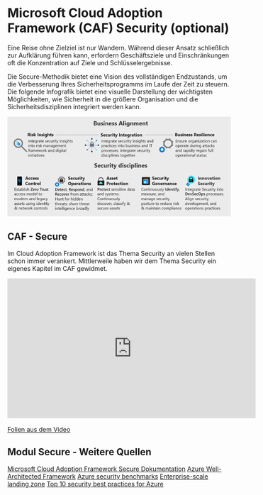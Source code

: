 # Microsoft Cloud Adoption Framework (CAF) Security (optional)

Eine Reise ohne Zielziel ist nur Wandern. Während dieser Ansatz schließlich zur Aufklärung führen kann, erfordern Geschäftsziele und Einschränkungen oft die Konzentration auf Ziele und Schlüsselergebnisse.

Die Secure-Methodik bietet eine Vision des vollständigen Endzustands, um die Verbesserung Ihres Sicherheitsprogramms im Laufe der Zeit zu steuern. Die folgende Infografik bietet eine visuelle Darstellung der wichtigsten Möglichkeiten, wie Sicherheit in die größere Organisation und die Sicherheitsdisziplinen integriert werden kann.

![CAF Secure Methode](/media/secure-methodology.png)

## CAF - Secure

Im Cloud Adoption Framework ist das Thema Security an vielen Stellen schon immer verankert. Mittlerweile haben wir dem Thema Security ein eigenes Kapitel im CAF gewidmet.

<p align="center">
<iframe width="560" height="315" src="https://www.youtube-nocookie.com/embed/xojWM1ROFkY" title="CAF Einführung - Secure" frameborder="0" allow="accelerometer; autoplay; clipboard-write; encrypted-media; gyroscope; picture-in-picture" allowfullscreen></iframe>
</p>

[Folien aus dem Video](https://raw.githubusercontent.com/caf-expert/caf-intro/main/slides/CAF%20Intro%20-%20Secure.pptx)

## Modul Secure - Weitere Quellen

[Microsoft Cloud Adoption Framework Secure Dokumentation](https://docs.microsoft.com/azure/cloud-adoption-framework/secure/)
[Azure Well-Architected Framework](https://docs.microsoft.com/azure/architecture/framework/security/overview)
[Azure security benchmarks](https://docs.microsoft.com/security/benchmark/azure/)
[Enterprise-scale landing zone](https://docs.microsoft.com/azure/cloud-adoption-framework/ready/landing-zone/design-area/governance)
[Top 10 security best practices for Azure](https://docs.microsoft.com/azure/cloud-adoption-framework/secure/security-top-10)
  
